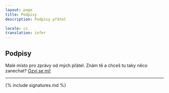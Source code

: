 ```yaml
---
layout: page
title: Podpisy
description: Podpisy přátel

locale: cs
translation: infer
---
```


## Podpisy
Malé místo pro zprávy od mých přátel. Znám tě a chceš tu taky něco zanechat? [Ozvi se mi!](/contact.cs/)

----

{% include signatures.md %}